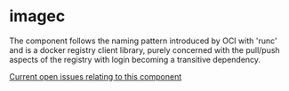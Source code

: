 # imagec

The component follows the naming pattern introduced by OCI with 'runc' and is a docker registry client library, purely concerned with the pull/push aspects of the registry with login becoming a transitive dependency.

[Current open issues relating to this component](https://github.com/vmware/vic/issues?q=is%3Aissue+is%3Aopen+label%3Acomponent%2Fimagec)
